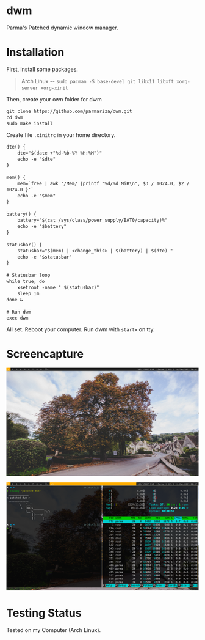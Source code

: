 # dwm
Parma's Patched dynamic window manager.

# Installation
First, install some packages.

> Arch Linux -- 
`sudo pacman -S base-devel git libx11 libxft xorg-server xorg-xinit`

Then, create your own folder for dwm

```
git clone https://github.com/parmariza/dwm.git
cd dwm
sudo make install
```

Create file `.xinitrc` in your home directory.
```
dte() {
    dte="$(date +"%d-%b-%Y %H:%M")"
    echo -e "$dte"
}

mem() {
    mem=`free | awk '/Mem/ {printf "%d/%d MiB\n", $3 / 1024.0, $2 / 1024.0 }'`
    echo -e "$mem"
}

battery() {
    battery="$(cat /sys/class/power_supply/BAT0/capacity)%"
    echo -e "$battery"
}

statusbar() {
    statusbar="$(mem) | <change_this> | $(battery) | $(dte) "
    echo -e "$statusbar"
}

# Statusbar loop
while true; do
    xsetroot -name " $(statusbar)"
    sleep 1m
done &

# Run dwm
exec dwm
```

All set. Reboot your computer.
Run dwm with `startx` on tty.

# Screencapture
![](images/desktop-screencaputure.png)

![](images/desktop-screencapture2.png)


# Testing Status
Tested on my Computer (Arch Linux).

